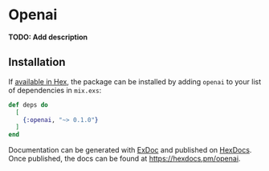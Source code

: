 # Openai

**TODO: Add description**

## Installation

If [available in Hex](https://hex.pm/docs/publish), the package can be installed
by adding `openai` to your list of dependencies in `mix.exs`:

```elixir
def deps do
  [
    {:openai, "~> 0.1.0"}
  ]
end
```

Documentation can be generated with [ExDoc](https://github.com/elixir-lang/ex_doc)
and published on [HexDocs](https://hexdocs.pm). Once published, the docs can
be found at <https://hexdocs.pm/openai>.

